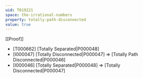 ```yaml
---
uid: T019221
space: the-irrational-numbers
property: totally-path-disconnected
value: true
---
```

[[Proof]]

* [T000662] [Totally Separated|P000048]
* [I000047] [Totally Disconnected|P000047] => [Totally Path Disconnected|P000046]
* [I000046] [Totally Separated|P000048] => [Totally Disconnected|P000047]

